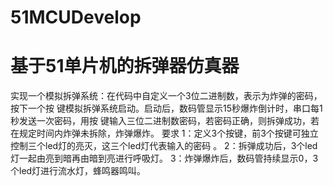 # 51MCUDevelop
# 基于51单片机的拆弹器仿真器
实现一个模拟拆弹系统：在代码中自定义一个3位二进制数，表示为炸弹的密码，按下一个按
键模拟拆弹系统启动。启动后，数码管显示15秒爆炸倒计时，串口每1秒发送一次密码，用按
键输入三位二进制数密码，若密码正确，则拆弹成功，若在规定时间内炸弹未拆除，炸弹爆炸。
要求
1：定义3个按键，前3个按键可独立控制三个led灯的亮灭，这三个led灯代表输入的密码 。
2：拆弹成功后，3个led灯一起由亮到暗再由暗到亮进行呼吸灯。
3：炸弹爆炸后，数码管持续显示0，3个led灯进行流水灯，蜂鸣器鸣叫。
